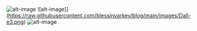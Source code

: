![alt-image](https://raw.githubusercontent.com/blessinvarkey/blog/main/images/Dall-e1.png)
![alt-image]](https://raw.githubusercontent.com/blessinvarkey/blog/main/images/Dall-e3.png)
![alt-image](https://raw.githubusercontent.com/blessinvarkey/blog/main/images/Dalle2.png)
